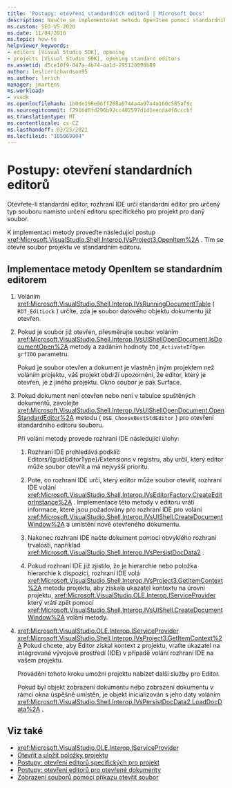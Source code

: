 ```yaml
---
title: 'Postupy: otevření standardních editorů | Microsoft Docs'
description: Naučte se implementovat metodu OpenItem pomocí standardního editoru. Rozhraní IDE určí standardní editor pro určený typ souboru.
ms.custom: SEO-VS-2020
ms.date: 11/04/2016
ms.topic: how-to
helpviewer_keywords:
- editors [Visual Studio SDK], opening
- projects [Visual Studio SDK], opening standard editors
ms.assetid: d5ce10f9-047a-4b74-aa1d-295128898b89
author: leslierichardson95
ms.author: lerich
manager: jmartens
ms.workload:
- vssdk
ms.openlocfilehash: 1b0de198e96ff268a0744a4a97a4a160c585af9c
ms.sourcegitcommit: f2916d8fd296b92cc402597d1d1eecda4f6cccbf
ms.translationtype: MT
ms.contentlocale: cs-CZ
ms.lasthandoff: 03/25/2021
ms.locfileid: "105069904"
---
```

# <a name="how-to-open-standard-editors"></a>Postupy: otevření standardních editorů
Otevřete-li standardní editor, rozhraní IDE určí standardní editor pro určený typ souboru namísto určení editoru specifického pro projekt pro daný soubor.

 K implementaci metody proveďte následující postup <xref:Microsoft.VisualStudio.Shell.Interop.IVsProject3.OpenItem%2A> . Tím se otevře soubor projektu ve standardním editoru.

## <a name="to-implement-the-openitem-method-with-a-standard-editor"></a>Implementace metody OpenItem se standardním editorem

1. Voláním <xref:Microsoft.VisualStudio.Shell.Interop.IVsRunningDocumentTable> ( `RDT_EditLock` ) určíte, zda je soubor datového objektu dokumentu již otevřen.

2. Pokud je soubor již otevřen, přesměrujte soubor voláním <xref:Microsoft.VisualStudio.Shell.Interop.IVsUIShellOpenDocument.IsDocumentOpen%2A> metody a zadáním hodnoty `IDO_ActivateIfOpen` `grfIDO` parametru.

     Pokud je soubor otevřen a dokument je vlastněn jiným projektem než voláním projektu, váš projekt obdrží upozornění, že editor, který je otevřen, je z jiného projektu. Okno soubor je pak Surface.

3. Pokud dokument není otevřen nebo není v tabulce spuštěných dokumentů, zavolejte <xref:Microsoft.VisualStudio.Shell.Interop.IVsUIShellOpenDocument.OpenStandardEditor%2A> metodu ( `OSE_ChooseBestStdEditor` ) pro otevření standardního editoru souboru.

     Při volání metody provede rozhraní IDE následující úlohy:

    1. Rozhraní IDE prohledává podklíč Editors/{guidEditorType}/Extensions v registru, aby určil, který editor může soubor otevřít a má nejvyšší prioritu.

    2. Poté, co rozhraní IDE určí, který editor může soubor otevřít, rozhraní IDE volání <xref:Microsoft.VisualStudio.Shell.Interop.IVsEditorFactory.CreateEditorInstance%2A> . Implementace této metody v editoru vrátí informace, které jsou požadovány pro rozhraní IDE pro volání <xref:Microsoft.VisualStudio.Shell.Interop.IVsUIShell.CreateDocumentWindow%2A> a umístění nově otevřeného dokumentu.

    3. Nakonec rozhraní IDE načte dokument pomocí obvyklého rozhraní trvalosti, například <xref:Microsoft.VisualStudio.Shell.Interop.IVsPersistDocData2> .

    4. Pokud rozhraní IDE již zjistilo, že je hierarchie nebo položka hierarchie k dispozici, rozhraní IDE volá <xref:Microsoft.VisualStudio.Shell.Interop.IVsProject3.GetItemContext%2A> metodu projektu, aby získala ukazatel kontextu na úrovni projektu, <xref:Microsoft.VisualStudio.OLE.Interop.IServiceProvider> který vrátí zpět pomocí <xref:Microsoft.VisualStudio.Shell.Interop.IVsUIShell.CreateDocumentWindow%2A> volání metody.

4. <xref:Microsoft.VisualStudio.OLE.Interop.IServiceProvider> <xref:Microsoft.VisualStudio.Shell.Interop.IVsProject3.GetItemContext%2A> Pokud chcete, aby Editor získal kontext z projektu, vraťte ukazatel na integrované vývojové prostředí (IDE) v případě volání rozhraní IDE na vašem projektu.

     Provádění tohoto kroku umožní projektu nabízet další služby pro Editor.

     Pokud byl objekt zobrazení dokumentu nebo zobrazení dokumentu v rámci okna úspěšně umístěn, je objekt inicializován s jeho daty voláním <xref:Microsoft.VisualStudio.Shell.Interop.IVsPersistDocData2.LoadDocData%2A> .

## <a name="see-also"></a>Viz také
- <xref:Microsoft.VisualStudio.OLE.Interop.IServiceProvider>
- [Otevřít a uložit položky projektu](../extensibility/internals/opening-and-saving-project-items.md)
- [Postupy: otevření editorů specifických pro projekt](../extensibility/how-to-open-project-specific-editors.md)
- [Postupy: otevření editorů pro otevřené dokumenty](../extensibility/how-to-open-editors-for-open-documents.md)
- [Zobrazení souborů pomocí příkazu otevřít soubor](../extensibility/internals/displaying-files-by-using-the-open-file-command.md)
